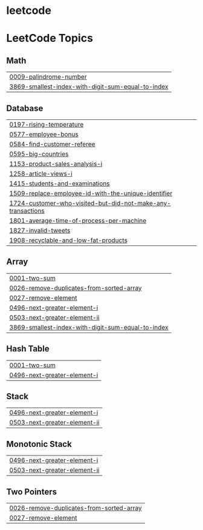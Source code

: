 # leetcode
<!---LeetCode Topics Start-->
# LeetCode Topics
## Math
|  |
| ------- |
| [0009-palindrome-number](https://github.com/imswapnilpatange/leetcode/tree/master/0009-palindrome-number) |
| [3869-smallest-index-with-digit-sum-equal-to-index](https://github.com/imswapnilpatange/leetcode/tree/master/3869-smallest-index-with-digit-sum-equal-to-index) |
## Database
|  |
| ------- |
| [0197-rising-temperature](https://github.com/imswapnilpatange/leetcode/tree/master/0197-rising-temperature) |
| [0577-employee-bonus](https://github.com/imswapnilpatange/leetcode/tree/master/0577-employee-bonus) |
| [0584-find-customer-referee](https://github.com/imswapnilpatange/leetcode/tree/master/0584-find-customer-referee) |
| [0595-big-countries](https://github.com/imswapnilpatange/leetcode/tree/master/0595-big-countries) |
| [1153-product-sales-analysis-i](https://github.com/imswapnilpatange/leetcode/tree/master/1153-product-sales-analysis-i) |
| [1258-article-views-i](https://github.com/imswapnilpatange/leetcode/tree/master/1258-article-views-i) |
| [1415-students-and-examinations](https://github.com/imswapnilpatange/leetcode/tree/master/1415-students-and-examinations) |
| [1509-replace-employee-id-with-the-unique-identifier](https://github.com/imswapnilpatange/leetcode/tree/master/1509-replace-employee-id-with-the-unique-identifier) |
| [1724-customer-who-visited-but-did-not-make-any-transactions](https://github.com/imswapnilpatange/leetcode/tree/master/1724-customer-who-visited-but-did-not-make-any-transactions) |
| [1801-average-time-of-process-per-machine](https://github.com/imswapnilpatange/leetcode/tree/master/1801-average-time-of-process-per-machine) |
| [1827-invalid-tweets](https://github.com/imswapnilpatange/leetcode/tree/master/1827-invalid-tweets) |
| [1908-recyclable-and-low-fat-products](https://github.com/imswapnilpatange/leetcode/tree/master/1908-recyclable-and-low-fat-products) |
## Array
|  |
| ------- |
| [0001-two-sum](https://github.com/imswapnilpatange/leetcode/tree/master/0001-two-sum) |
| [0026-remove-duplicates-from-sorted-array](https://github.com/imswapnilpatange/leetcode/tree/master/0026-remove-duplicates-from-sorted-array) |
| [0027-remove-element](https://github.com/imswapnilpatange/leetcode/tree/master/0027-remove-element) |
| [0496-next-greater-element-i](https://github.com/imswapnilpatange/leetcode/tree/master/0496-next-greater-element-i) |
| [0503-next-greater-element-ii](https://github.com/imswapnilpatange/leetcode/tree/master/0503-next-greater-element-ii) |
| [3869-smallest-index-with-digit-sum-equal-to-index](https://github.com/imswapnilpatange/leetcode/tree/master/3869-smallest-index-with-digit-sum-equal-to-index) |
## Hash Table
|  |
| ------- |
| [0001-two-sum](https://github.com/imswapnilpatange/leetcode/tree/master/0001-two-sum) |
| [0496-next-greater-element-i](https://github.com/imswapnilpatange/leetcode/tree/master/0496-next-greater-element-i) |
## Stack
|  |
| ------- |
| [0496-next-greater-element-i](https://github.com/imswapnilpatange/leetcode/tree/master/0496-next-greater-element-i) |
| [0503-next-greater-element-ii](https://github.com/imswapnilpatange/leetcode/tree/master/0503-next-greater-element-ii) |
## Monotonic Stack
|  |
| ------- |
| [0496-next-greater-element-i](https://github.com/imswapnilpatange/leetcode/tree/master/0496-next-greater-element-i) |
| [0503-next-greater-element-ii](https://github.com/imswapnilpatange/leetcode/tree/master/0503-next-greater-element-ii) |
## Two Pointers
|  |
| ------- |
| [0026-remove-duplicates-from-sorted-array](https://github.com/imswapnilpatange/leetcode/tree/master/0026-remove-duplicates-from-sorted-array) |
| [0027-remove-element](https://github.com/imswapnilpatange/leetcode/tree/master/0027-remove-element) |
<!---LeetCode Topics End-->